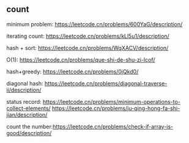 ## count

minimum problem: https://leetcode.cn/problems/600YaG/description/

iterating count: https://leetcode.cn/problems/kLl5u1/description/

hash + sort: https://leetcode.cn/problems/WqXACV/description/

O(1): https://leetcode.cn/problems/que-shi-de-shu-zi-lcof/

hash+greedy: https://leetcode.cn/problems/0jQkd0/

diagonal hash:
https://leetcode.cn/problems/diagonal-traverse-ii/description/

status record: 
https://leetcode.cn/problems/minimum-operations-to-collect-elements/
https://leetcode.cn/problems/ju-qing-hong-fa-shi-jian/description/


count the number:https://leetcode.cn/problems/check-if-array-is-good/description/